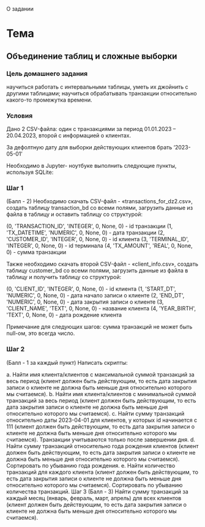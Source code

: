 О задании
# Тема
## Объединение таблиц и сложные выборки

### Цель домашнего задания
научиться работать с интервальными таблицы, уметь их джойнить с другими таблицами;
научиться обрабатывать транзакции относительно какого-то промежутка времени.
 

### Условия
Дано 2 CSV-файла: один с транзакциями за период 01.01.2023 – 20.04.2023, второй с информацией о клиентах.

За дефолтную дату для выборки действующих клиентов брать ‘2023-05-01’

Необходимо в Jupyter- ноутбуке выполнить следующие пункты, используя SQLite:

### Шаг 1
(Балл - 2) Необходимо скачать CSV-файл - «transactions_for_dz2.csv», создать таблицу transaction_bd со всеми полями, загрузить данные из файла в таблицу и оставить таблицу со структурой:

(0, 'TRANSACTION_ID', 'INTEGER', 0, None, 0) - id транзакции
(1, 'TX_DATETIME', 'NUMERIC', 0, None, 0) - дата транзакции
(2, 'CUSTOMER_ID', 'INTEGER', 0, None, 0) - id клиента
(3, 'TERMINAL_ID', 'INTEGER', 0, None, 0) - id терминала
(4, 'TX_AMOUNT', 'REAL', 0, None, 0) - сумма транзакции

Также необходимо скачать второй CSV-файл - «client_info.csv», создать таблицу customer_bd со всеми полями, загрузить данные из файла в таблицу и получить таблицу со структурой:

(0, 'CLIENT_ID', 'INTEGER', 0, None, 0) - id клиента
(1, 'START_DT', 'NUMERIC', 0, None, 0) - дата начало записи о клиенте
(2, 'END_DT', 'NUMERIC', 0, None, 0) - дата закрытия записи о клиенте
(3, 'CLIENT_NAME', 'TEXT', 0, None, 0) - название клиента
(4, 'YEAR_BIRTH', 'TEXT', 0, None, 0) - дата рождение клиента

Примечание для следующих шагов: сумма транзакций не может быть null-ом, это всегда число.

### Шаг 2
(Балл - 1 за каждый пункт) Написать скрипты:

a. Найти имя клиента/клиентов с максимальной суммой транзакций за весь период (клиент должен быть действующим, то есть дата закрытия записи о клиенте не должна быть меньше дня относительно которого мы считаемся).
b. Найти имя клиента/клиентов с минимальной суммой транзакций за весь период (клиент должен быть действующим, то есть дата закрытия записи о клиенте не должна быть меньше дня относительно которого мы считаемся).
c. Найти сумму транзакций относительно даты 2023-04-01 для клиентов, у которых id начинается с 111 (клиент должен быть действующим, то есть дата закрытия записи о клиенте не должна быть меньше дня относительно которого мы считаемся). Транзакции учитываются только после завершении дня.
d. Найти сумму транзакций относительно года рождения клиентов (клиент должен быть действующим, то есть дата закрытия записи о клиенте не должна быть меньше дня относительно которого мы считаемся). Сортировать по убыванию года рождения.
e. Найти количество транзакций для каждого клиента (клиент должен быть действующим, то есть дата закрытия записи о клиенте не должна быть меньше дня относительно которого мы считаемся). Сортировать по убыванию количества транзакций.
Шаг 3
(Балл - 3) Найти сумму транзакций за каждый месяц (январь, февраль, март, апрель) для всех клиентов (клиент должен быть действующим, то есть дата закрытия записи о клиенте не должна быть меньше дня относительно которого мы считаемся).

